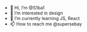 - 👋 Hi, I’m @S1ba1
- 👀 I’m interested in design
- 🌱 I’m currently learning JS, React
- 📫 How to reach me @supersebay

<!---
S1ba1/S1ba1 is a ✨ special ✨ repository because its `README.md` (this file) appears on your GitHub profile.
You can click the Preview link to take a look at your changes.
--->
